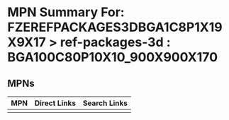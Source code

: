 



# MPN Summary For: FZEREFPACKAGES3DBGA1C8P1X19X9X17 > ref-packages-3d : BGA100C80P10X10_900X900X170

## MPNs
  

|MPN|Direct Links|Search Links|
| :--- | :--- | :--- |
||||
